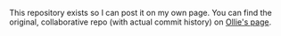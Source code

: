 This repository exists so I can post it on my own page. You can find the original, collaborative repo (with actual commit history) on [Ollie's page](https://www.github.com/oaikenhead/CS-491).